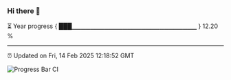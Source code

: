 ### Hi there 👋

⏳ Year progress { ███▁▁▁▁▁▁▁▁▁▁▁▁▁▁▁▁▁▁▁▁▁▁▁▁▁▁▁ } 12.20 %

---

⏰ Updated on Fri, 14 Feb 2025 12:18:52 GMT

![Progress Bar CI](https://github.com/Shyam-Makwana/GitHub-Actions-Demo/workflows/Progress%20Bar%20CI/badge.svg)
